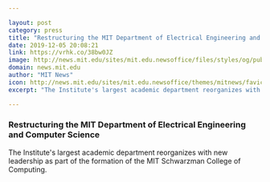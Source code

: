 ```yaml
---

layout: post
category: press
title: "Restructuring the MIT Department of Electrical Engineering and Computer Science"
date: 2019-12-05 20:08:21
link: https://vrhk.co/38bw0JZ
image: http://news.mit.edu/sites/mit.edu.newsoffice/files/styles/og/public/images/2019/mit-eecs-faculty-heads.jpg
domain: news.mit.edu
author: "MIT News"
icon: http://news.mit.edu/sites/mit.edu.newsoffice/themes/mitnews/favicon.ico
excerpt: "The Institute's largest academic department reorganizes with new leadership as part of the formation of the MIT Schwarzman College of Computing."

---
```


### Restructuring the MIT Department of Electrical Engineering and Computer Science

The Institute's largest academic department reorganizes with new leadership as part of the formation of the MIT Schwarzman College of Computing.